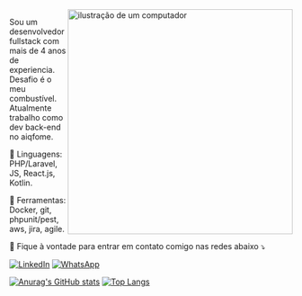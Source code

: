 <img src="https://raw.githubusercontent.com/MicaelliMedeiros/micaellimedeiros/master/image/computer-illustration.png" alt="ilustração de um computador" min-width="400px" max-width="400px" width="400px" align="right">

<p align="left"> 
  Sou um desenvolvedor fullstack com mais de 4 anos de experiencia. Desafio é o meu combustível.<br>
  Atualmente trabalho como dev back-end no aiqfome.
</p>

<p align="left">
  🦄 Linguagens: PHP/Laravel, JS, React.js, Kotlin.
</p>

<p align="left">
  💼 Ferramentas: Docker, git, phpunit/pest, aws, jira, agile.
</p>

<p align="left">
  💌 Fique à vontade para entrar em contato comigo nas redes abaixo ⤵️
</p>

<p align="left">
  <a href="https://www.linkedin.com/in/thiago-pgrocha/" title="LinkedIn">
  <img src="https://img.shields.io/badge/-Linkedin-0e76a8?style=flat-square&logo=Linkedin&logoColor=white&link=https://www.linkedin.com/in/thiago-pgrocha/" alt="LinkedIn"/></a>
  <a href="https://wa.me/5515991924677?text=Ol%C3%A1%21+Vim+do+github+e+gostaria+de+falar+com+voc%C3%AA+sobre..." title="WhatsApp">
  <img src="https://img.shields.io/badge/-WhatsApp-25d366?style=flat-square&labelColor=25d366&logo=whatsapp&logoColor=white&link=https://wa.me/5515991924677?text=Ol%C3%A1%21+Vim+do+github+e+gostaria+de+falar+com+voc%C3%AA+sobre..." alt="WhatsApp"/></a>
</p>

[![Anurag's GitHub stats](https://github-readme-stats.vercel.app/api?username=throcha3&theme=dark&)](https://github.com/anuraghazra/github-readme-stats)
[![Top Langs](https://github-readme-stats.vercel.app/api/top-langs/?username=throcha3&layout=compact&hide=html&theme=dark)](https://github.com/anuraghazra/github-readme-stats)
